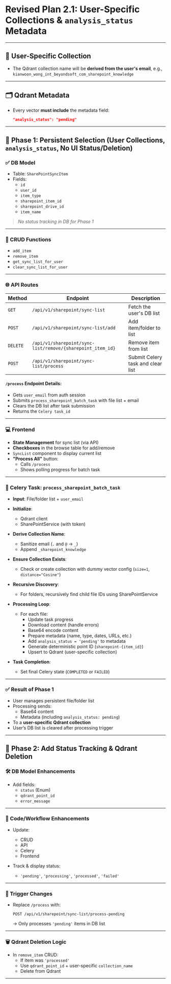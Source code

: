 
# Revised Plan 2.1: User-Specific Collections & `analysis_status` Metadata

---

## 🧠 User-Specific Collection
- The Qdrant collection name will be **derived from the user's email**, e.g.,  
  `kianwoon_wong_int_beyondsoft_com_sharepoint_knowledge`

---

## 🗂️ Qdrant Metadata
- Every vector **must include** the metadata field:  
  ```json
  "analysis_status": "pending"
  ```

---

## 🚀 Phase 1: Persistent Selection (User Collections, `analysis_status`, No UI Status/Deletion)

### ✅ DB Model
- Table: `SharePointSyncItem`
- Fields:
  - `id`
  - `user_id`
  - `item_type`
  - `sharepoint_item_id`
  - `sharepoint_drive_id`
  - `item_name`

> *No status tracking in DB for Phase 1*

---

### 🧩 CRUD Functions
- `add_item`
- `remove_item`
- `get_sync_list_for_user`
- `clear_sync_list_for_user`

---

### 🌐 API Routes

| Method | Endpoint | Description |
|--------|----------|-------------|
| `GET` | `/api/v1/sharepoint/sync-list` | Fetch the user's DB list |
| `POST` | `/api/v1/sharepoint/sync-list/add` | Add item/folder to list |
| `DELETE` | `/api/v1/sharepoint/sync-list/remove/{sharepoint_item_id}` | Remove item from list |
| `POST` | `/api/v1/sharepoint/sync-list/process` | Submit Celery task and clear list |

#### `/process` Endpoint Details:
- Gets `user_email` from auth session
- Submits `process_sharepoint_batch_task` with file list + email
- Clears the DB list after task submission
- Returns the `Celery task_id`

---

### 💻 Frontend

- **State Management** for sync list (via API)
- **Checkboxes** in the browse table for add/remove
- `SyncList` component to display current list
- **"Process All"** button:
  - Calls `/process`
  - Shows polling progress for batch task

---

### 🔁 Celery Task: `process_sharepoint_batch_task`

- **Input**: File/folder list + `user_email`
- **Initialize**:
  - Qdrant client
  - SharePointService (with token)
- **Derive Collection Name**:
  - Sanitize email (`.` and `@` → `_`)
  - Append `_sharepoint_knowledge`
- **Ensure Collection Exists**:
  - Check or create collection with dummy vector config (`size=1`, `distance="Cosine"`)
- **Recursive Discovery**:
  - For folders, recursively find child file IDs using SharePointService
- **Processing Loop**:
  - For each file:
    - Update task progress
    - Download content (handle errors)
    - Base64 encode content
    - Prepare metadata (name, type, dates, URLs, etc.)
    - Add `analysis_status = 'pending'` to metadata
    - Generate deterministic point ID (`sharepoint-{item_id}`)
    - Upsert to Qdrant (user-specific collection)

- **Task Completion**:
  - Set final Celery state (`COMPLETED` or `FAILED`)

---

### ✅ Result of Phase 1
- User manages persistent file/folder list
- Processing sends:
  - Base64 content
  - Metadata (including `analysis_status: pending`)
- To a **user-specific Qdrant collection**
- User’s DB list is cleared after processing trigger

---

## 🧩 Phase 2: Add Status Tracking & Qdrant Deletion

### 🛠️ DB Model Enhancements
- Add fields:
  - `status` (Enum)
  - `qdrant_point_id`
  - `error_message`

---

### 🔄 Code/Workflow Enhancements
- Update:
  - CRUD
  - API
  - Celery
  - Frontend

- Track & display status:
  - `'pending'`, `'processing'`, `'processed'`, `'failed'`

---

### 🔁 Trigger Changes
- Replace `/process` with:
  ```
  POST /api/v1/sharepoint/sync-list/process-pending
  ```
  → Only processes `'pending'` items in DB list

---

### 🗑️ Qdrant Deletion Logic
- In `remove_item` CRUD:
  - If item was `'processed'`
  - Use `qdrant_point_id` + user-specific `collection_name`
  - Delete from Qdrant

---

